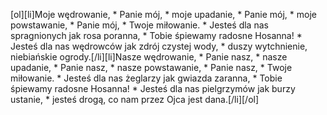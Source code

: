 [ol][li]Moje wędrowanie, * Panie mój, * moje upadanie, * Panie mój, * moje powstawanie, * Panie mój, * Twoje miłowanie. * Jesteś dla nas spragnionych jak rosa poranna, * Tobie śpiewamy radosne Hosanna! * Jesteś dla nas wędrowców jak zdrój czystej wody, * duszy wytchnienie, niebiańskie ogrody.[/li][li]Nasze wędrowanie, * Panie nasz, * nasze upadanie, * Panie nasz, * nasze powstawanie, * Panie nasz, * Twoje miłowanie. * Jesteś dla nas żeglarzy jak gwiazda zaranna, * Tobie śpiewamy radosne Hosanna! * Jesteś dla nas pielgrzymów jak burzy ustanie, * jesteś drogą, co nam przez Ojca jest dana.[/li][/ol]